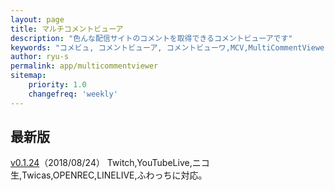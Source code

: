 ```yaml
---
layout: page
title: マルチコメントビューア
description: "色んな配信サイトのコメントを取得できるコメントビューアです"
keywords: "コメビュ, コメントビューア, コメントビューワ,MCV,MultiCommentViewer"
author: ryu-s
permalink: app/multicommentviewer
sitemap:
    priority: 1.0
    changefreq: 'weekly'	
---
```


## 最新版
[v0.1.24](http://int-main.net/app/MultiCommentViewer_v0.1.24.zip)（2018/08/24）  Twitch,YouTubeLive,ニコ生,Twicas,OPENREC,LINELIVE,ふわっちに対応。  

<!--## アルファ版-->
